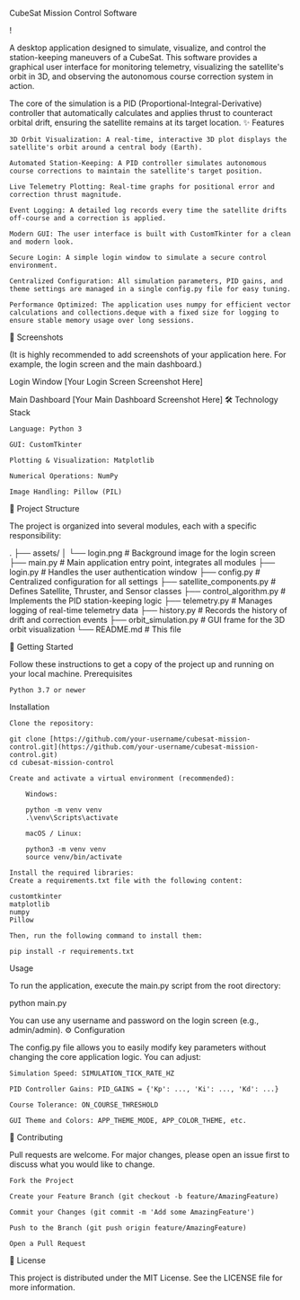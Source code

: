 CubeSat Mission Control Software

!

A desktop application designed to simulate, visualize, and control the station-keeping maneuvers of a CubeSat. This software provides a graphical user interface for monitoring telemetry, visualizing the satellite's orbit in 3D, and observing the autonomous course correction system in action.

The core of the simulation is a PID (Proportional-Integral-Derivative) controller that automatically calculates and applies thrust to counteract orbital drift, ensuring the satellite remains at its target location.
✨ Features

    3D Orbit Visualization: A real-time, interactive 3D plot displays the satellite's orbit around a central body (Earth).

    Automated Station-Keeping: A PID controller simulates autonomous course corrections to maintain the satellite's target position.

    Live Telemetry Plotting: Real-time graphs for positional error and correction thrust magnitude.

    Event Logging: A detailed log records every time the satellite drifts off-course and a correction is applied.

    Modern GUI: The user interface is built with CustomTkinter for a clean and modern look.

    Secure Login: A simple login window to simulate a secure control environment.

    Centralized Configuration: All simulation parameters, PID gains, and theme settings are managed in a single config.py file for easy tuning.

    Performance Optimized: The application uses numpy for efficient vector calculations and collections.deque with a fixed size for logging to ensure stable memory usage over long sessions.

📸 Screenshots

(It is highly recommended to add screenshots of your application here. For example, the login screen and the main dashboard.)

Login Window
[Your Login Screen Screenshot Here]

Main Dashboard
[Your Main Dashboard Screenshot Here]
🛠️ Technology Stack

    Language: Python 3

    GUI: CustomTkinter

    Plotting & Visualization: Matplotlib

    Numerical Operations: NumPy

    Image Handling: Pillow (PIL)

📂 Project Structure

The project is organized into several modules, each with a specific responsibility:

.
├── assets/
│   └── login.png        # Background image for the login screen
├── main.py              # Main application entry point, integrates all modules
├── login.py             # Handles the user authentication window
├── config.py            # Centralized configuration for all settings
├── satellite_components.py # Defines Satellite, Thruster, and Sensor classes
├── control_algorithm.py # Implements the PID station-keeping logic
├── telemetry.py         # Manages logging of real-time telemetry data
├── history.py           # Records the history of drift and correction events
├── orbit_simulation.py  # GUI frame for the 3D orbit visualization
└── README.md            # This file

🚀 Getting Started

Follow these instructions to get a copy of the project up and running on your local machine.
Prerequisites

    Python 3.7 or newer

Installation

    Clone the repository:

    git clone [https://github.com/your-username/cubesat-mission-control.git](https://github.com/your-username/cubesat-mission-control.git)
    cd cubesat-mission-control

    Create and activate a virtual environment (recommended):

        Windows:

        python -m venv venv
        .\venv\Scripts\activate

        macOS / Linux:

        python3 -m venv venv
        source venv/bin/activate

    Install the required libraries:
    Create a requirements.txt file with the following content:

    customtkinter
    matplotlib
    numpy
    Pillow

    Then, run the following command to install them:

    pip install -r requirements.txt

Usage

To run the application, execute the main.py script from the root directory:

python main.py

You can use any username and password on the login screen (e.g., admin/admin).
⚙️ Configuration

The config.py file allows you to easily modify key parameters without changing the core application logic. You can adjust:

    Simulation Speed: SIMULATION_TICK_RATE_HZ

    PID Controller Gains: PID_GAINS = {'Kp': ..., 'Ki': ..., 'Kd': ...}

    Course Tolerance: ON_COURSE_THRESHOLD

    GUI Theme and Colors: APP_THEME_MODE, APP_COLOR_THEME, etc.

🤝 Contributing

Pull requests are welcome. For major changes, please open an issue first to discuss what you would like to change.

    Fork the Project

    Create your Feature Branch (git checkout -b feature/AmazingFeature)

    Commit your Changes (git commit -m 'Add some AmazingFeature')

    Push to the Branch (git push origin feature/AmazingFeature)

    Open a Pull Request

📄 License

This project is distributed under the MIT License. See the LICENSE file for more information.

